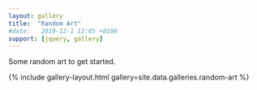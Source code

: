 ```yaml
---
layout: gallery
title:  "Random Art"
#date:   2019-12-1 12:05 +0100
support: [jquery, gallery]
---
```

Some random art to get started.

{% include gallery-layout.html gallery=site.data.galleries.random-art %}
